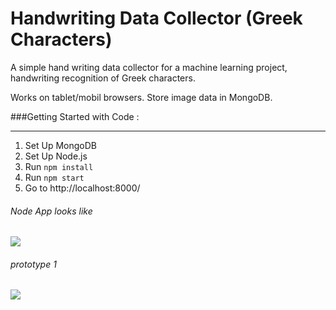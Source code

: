 # Handwriting Data Collector (Greek Characters) #

A simple hand writing data collector for a machine learning project, handwriting recognition of Greek characters. 

Works on tablet/mobil browsers.
Store image data in MongoDB. 

###Getting Started with Code  : 

*************************************************************************************************************
1.  Set Up MongoDB
1.  Set Up Node.js
1.  Run <code>npm install</code>
1.  Run <code>npm start</code>
1.  Go to http://localhost:8000/

###### Node App looks like
![](https://github.com/mliu639/HandWirtingDataCollector/blob/master/public/handwritingdatacollector.png)

###### prototype 1
![](https://github.com/mliu639/HandWirtingDataCollector/blob/master/protype1/prototype1.png)


